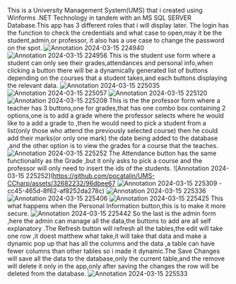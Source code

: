 This is a University Management System(UMS) that i created using Winforms .NET Technology in tandem with an MS SQL SERVER Database.This app has 3 different roles that i will display later.
The login has the function to check the credentials and what case to open,may it be the student,admin,or professor, it also has a use case to change the password on the spot.
![Annotation 2024-03-15 224940](https://github.com/pocatalin/UMS-CCharp/assets/32682232/14c0d838-da9d-4f44-8ff7-52217ce254ae)
![Annotation 2024-03-15 224956](https://github.com/pocatalin/UMS-CCharp/assets/32682232/515dfda5-cb2b-4a6a-842b-946836b4df72)
This is the student use form where a student can only see their grades,attendances and personal info,when clicking a button there will be a dynamically generated list of buttons depending on the courses that a student takes,and each buttons displaying the relevant data.
![Annotation 2024-03-15 225035](https://github.com/pocatalin/UMS-CCharp/assets/32682232/14558efa-00d6-4d55-a92e-28ed2d29aaa8)
![Annotation 2024-03-15 225057](https://github.com/pocatalin/UMS-CCharp/assets/32682232/07baccb3-47a1-4e63-9e1b-80bdbe0e2d5d)
![Annotation 2024-03-15 225120](https://github.com/pocatalin/UMS-CCharp/assets/32682232/12b92a30-b22f-462f-9bc9-724fef975df5)
![Annotation 2024-03-15 225208](https://github.com/pocatalin/UMS-CCharp/assets/32682232/b9793bb4-024b-4cb0-8f21-8e1de471613e)
This is the the professor form where a teacher has 3 buttons,one for grades,that has one combo box containing 2 options,one is to add a grade where the professor selects where he would like to a add a grade to ,then he would need to pick a student from a list(only those who attend the previously selected course) then he could add their marks(or only one mark) the date being added to the database ,and the other option is to view the grades for a course that the teaches.
![Annotation 2024-03-15 225252](https://github.com/pocatalin/UMS-CCharp/assets/32682232/dc14d681-9fe6-4b35-a470-7a5f573abcaf)
The Attendance button has the same functionality as the Grade ,but it only asks to pick a course and the professor will only need to insert the ids of the students.
![Annotation 2024-03-15 225252](https://github.com/pocatalin/UMS-CCharp/assets/32682232/96dbee67
![Annotation 2024-03-15 225309](https://github.com/pocatalin/UMS-CCharp/assets/32682232/8b397d44-5865-49b1-a9dc-2b6209c79dd9)
-cc45-465d-8f62-af8252da278c)
![Annotation 2024-03-15 225336](https://github.com/pocatalin/UMS-CCharp/assets/32682232/909e6984-a87b-42fe-829e-41ba4cab7d75)
![Annotation 2024-03-15 225406](https://github.com/pocatalin/UMS-CCharp/assets/32682232/bf156cd9-adb2-493a-a88b-6a8f6b322c28)
![Annotation 2024-03-15 225425](https://github.com/pocatalin/UMS-CCharp/assets/32682232/9db98770-86c3-45be-bdfa-b13f49c1323d)
This what happens when the Personal Information button,this is to make it more secure.
![Annotation 2024-03-15 225442](https://github.com/pocatalin/UMS-CCharp/assets/32682232/50a19d8b-9ee8-4da6-9262-3d1ea423845c)
So the last is the admin form ,here the admin can manage all the data,the buttons to add are all self explanatory .The Refresh button will refresh all the tables,the edit will take one row ,it doest matthew what take,it will take that data and make a dynamic pop up that has all the columns and the data ,a table can have fewer columns than other tables so i made it dynamic.The Save Changes will save all the data to the database,only the current table,and the remove will delete it only in the app,only after saving the changes the row will be deleted from the database.
![Annotation 2024-03-15 225533](https://github.com/pocatalin/UMS-CCharp/assets/32682232/60346c11-f731-41fd-98a9-58afc10386be)


